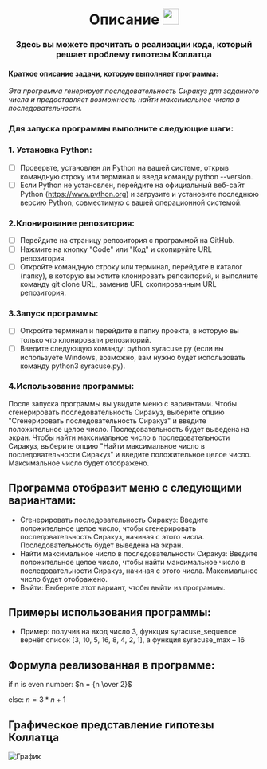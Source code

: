 <h1 align="center">Описание<a href="https://daniilshat.ru/" target="_blank"></a> 
<img src="https://github.com/blackcater/blackcater/raw/main/images/Hi.gif" height="32"/></h1>
<h3 align="center">Здесь вы можете прочитать о реализации кода, который решает проблему гипотезы Коллатца </h3>

#### Краткое описание [**задачи**](https://ru.wikipedia.org/wiki/%D0%93%D0%B8%D0%BF%D0%BE%D1%82%D0%B5%D0%B7%D0%B0_%D0%9A%D0%BE%D0%BB%D0%BB%D0%B0%D1%82%D1%86%D0%B0), которую выполняет программа:
 *Эта программа генерирует последовательность Сиракуз для заданного числа и предоставляет возможность найти максимальное число в последовательности.*


### **Для запуска программы выполните следующие шаги:**


### 1. Установка Python:
* [ ] Проверьте, установлен ли Python на вашей системе, открыв командную строку или терминал и введя команду python --version.
* [ ] Если Python не установлен, перейдите на официальный веб-сайт Python (https://www.python.org) и загрузите и установите последнюю версию Python, совместимую с вашей операционной системой.

### 2.Клонирование репозитория:
* [ ] Перейдите на страницу репозитория с программой на GitHub.
* [ ] Нажмите на кнопку "Code" или "Код" и скопируйте URL репозитория.
* [ ] Откройте командную строку или терминал, перейдите в каталог (папку), в которую вы хотите клонировать репозиторий, и выполните команду git clone URL, заменив URL скопированным URL репозитория.

### 3.Запуск программы:
* [ ] Откройте терминал и перейдите в папку проекта, в которую вы только что клонировали репозиторий.
* [ ] Введите следующую команду: python syracuse.py (если вы используете Windows, возможно, вам нужно будет использовать команду python3 syracuse.py).

### 4.Использование программы:
После запуска программы вы увидите меню с вариантами.
Чтобы сгенерировать последовательность Сиракуз, выберите опцию "Сгенерировать последовательность Сиракуз" и введите положительное целое число. Последовательность будет выведена на экран.
Чтобы найти максимальное число в последовательности Сиракуз, выберите опцию "Найти максимальное число в последовательности Сиракуз" и введите положительное целое число. Максимальное число будет отображено.

## Программа отобразит меню с следующими вариантами:

* Сгенерировать последовательность Сиракуз: Введите положительное целое число, чтобы сгенерировать последовательность Сиракуз, начиная с этого числа. Последовательность будет выведена на экран.
* Найти максимальное число в последовательности Сиракуз: Введите положительное целое число, чтобы найти максимальное число в последовательности Сиракуз, начиная с этого числа. Максимальное число будет отображено.
* Выйти: Выберите этот вариант, чтобы выйти из программы.

## Примеры использования программы:

* Пример: получив на вход число 3, функция syracuse_sequence вернёт список [3, 10, 5, 16, 8, 4, 2, 1], а функция syracuse_max – 16

## Формула реализованная в программе:
if n is even number: 
$`n = {n \over 2}`$


else:
$`n = {3*n + 1}`$


## Графическое представление гипотезы Коллатца 
![График](https://www.google.com/url?sa=i&url=https%3A%2F%2Fforallxyz.net%2Fa-54&psig=AOvVaw3xEOEQw7l6IOeBpwtucH66&ust=1702634365704000&source=images&cd=vfe&opi=89978449&ved=0CBEQjRxqFwoTCMDcz7nVjoMDFQAAAAAdAAAAABAD)
